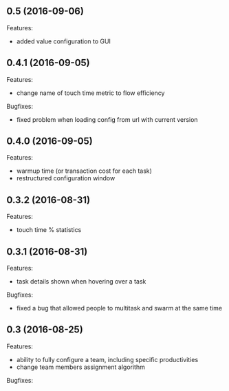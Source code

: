 ## 0.5 (2016-09-06)

Features:

  - added value configuration to GUI

## 0.4.1 (2016-09-05)

Features:

  - change name of touch time metric to flow efficiency

Bugfixes:

  - fixed problem when loading config from url with current version

## 0.4.0 (2016-09-05)

Features:

  - warmup time (or transaction cost for each task)
  - restructured configuration window

## 0.3.2 (2016-08-31)

Features:

  - touch time % statistics

## 0.3.1 (2016-08-31)

Features:

  - task details shown when hovering over a task

Bugfixes:

  - fixed a bug that allowed people to multitask and swarm at the same time

## 0.3 (2016-08-25)

Features:

  - ability to fully configure a team, including specific productivities
  - change team members assignment algorithm

Bugfixes: